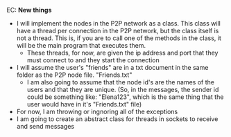 EC: 
**New things**
- I will implement the nodes in the P2P network as a class. This class will have a thread per connection in the P2P network, but the class itself is not a thread. This is, if you are to call one of the methods in the class, it will be the main program that executes them.
    - These threads, for now, are given the ip address and port that they must connect to and they start the connection
- I will assume the user's "friends" are in a txt document in the same folder as the P2P node file. "Friends.txt"
    - I am also going to assume that the node id's are the names of the users and that they are unique. (So, in the messages, the sender id could be something like: "Elena123", which is the same thing that the user would have in it's "Friends.txt" file)
- For now, I am throwing or ingnoring all of the exceptions
- I am going to create an abstract class for threads in sockets to receive and send messages